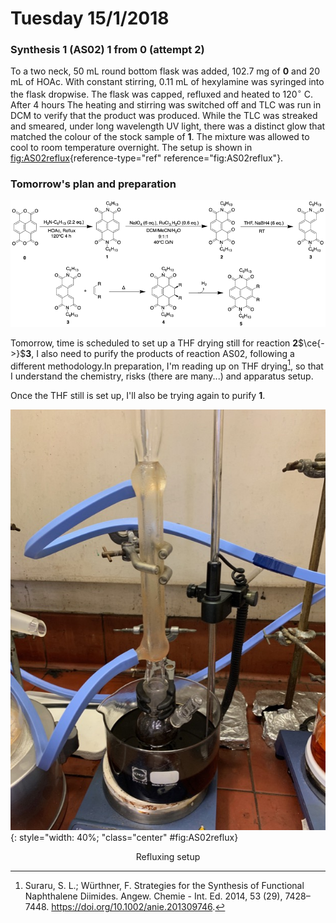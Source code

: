 # Tuesday 15/1/2018

### Synthesis 1 (AS02) **1** from **0** (attempt 2)

To a two neck, 50 mL round bottom flask was added, 102.7 mg of **0** and 20 mL of HOAc. With constant stirring, 0.11 mL of hexylamine was syringed into the flask dropwise. The flask was capped, refluxed and heated to 120$^\circ$ C. After 4 hours The heating and stirring was switched off and TLC was run in DCM to verify that the product was produced. While the TLC was streaked and smeared, under long wavelength UV light, there was a distinct glow that matched the colour of the stock sample of **1**. The mixture was allowed to cool to room temperature overnight. The setup is shown in [fig:AS02reflux](#fig:AS02reflux){reference-type="ref" reference="fig:AS02reflux"}.

### Tomorrow's plan and preparation

![!image](15-1.png)

Tomorrow, time is scheduled to set up a THF drying still for reaction **2**$\ce{->}$**3**, I also need to purify the products of reaction AS02, following a different methodology.In preparation, I'm reading up on THF drying[^8], so that I understand the chemistry, risks (there are many...) and apparatus setup.

Once the THF still is set up, I'll also be trying again to purify **1**.

![!{label="fig:AS02reflux"}](IMG_0033.jpeg){: style="width: 40%; "class="center" #fig:AS02reflux}

<center>Refluxing setup</center>

[^8]:Suraru, S. L.; Würthner, F. Strategies for the Synthesis of Functional Naphthalene Diimides. Angew. Chemie - Int. Ed. 2014, 53 (29), 7428–7448. https://doi.org/10.1002/anie.201309746.